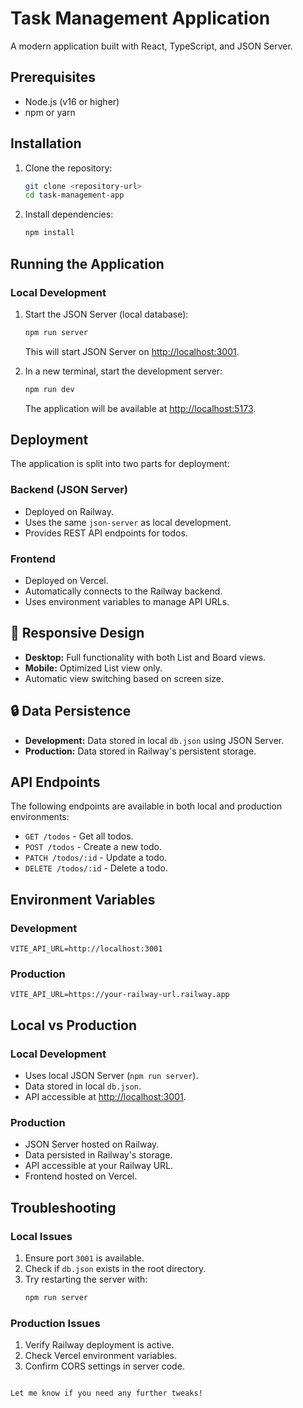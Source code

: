 
# Task Management Application

A modern application built with React, TypeScript, and JSON Server.

## Prerequisites

- Node.js (v16 or higher)
- npm or yarn

## Installation

1. Clone the repository:
   ```bash
   git clone <repository-url>
   cd task-management-app
   ```

2. Install dependencies:
   ```bash
   npm install
   ```

## Running the Application

### Local Development

1. Start the JSON Server (local database):
   ```bash
   npm run server
   ```
   This will start JSON Server on [http://localhost:3001](http://localhost:3001).

2. In a new terminal, start the development server:
   ```bash
   npm run dev
   ```
   The application will be available at [http://localhost:5173](http://localhost:5173).

## Deployment

The application is split into two parts for deployment:

### Backend (JSON Server)
- Deployed on Railway.
- Uses the same `json-server` as local development.
- Provides REST API endpoints for todos.

### Frontend
- Deployed on Vercel.
- Automatically connects to the Railway backend.
- Uses environment variables to manage API URLs.

## 📱 Responsive Design

- **Desktop:** Full functionality with both List and Board views.
- **Mobile:** Optimized List view only.
- Automatic view switching based on screen size.

## 🔒 Data Persistence

- **Development:** Data stored in local `db.json` using JSON Server.
- **Production:** Data stored in Railway's persistent storage.

## API Endpoints

The following endpoints are available in both local and production environments:

- `GET /todos` - Get all todos.
- `POST /todos` - Create a new todo.
- `PATCH /todos/:id` - Update a todo.
- `DELETE /todos/:id` - Delete a todo.

## Environment Variables

### Development
```env
VITE_API_URL=http://localhost:3001
```

### Production
```env
VITE_API_URL=https://your-railway-url.railway.app
```

## Local vs Production

### Local Development
- Uses local JSON Server (`npm run server`).
- Data stored in local `db.json`.
- API accessible at [http://localhost:3001](http://localhost:3001).

### Production
- JSON Server hosted on Railway.
- Data persisted in Railway's storage.
- API accessible at your Railway URL.
- Frontend hosted on Vercel.

## Troubleshooting

### Local Issues
1. Ensure port `3001` is available.
2. Check if `db.json` exists in the root directory.
3. Try restarting the server with:
   ```bash
   npm run server
   ```

### Production Issues
1. Verify Railway deployment is active.
2. Check Vercel environment variables.
3. Confirm CORS settings in server code.
``` 

Let me know if you need any further tweaks!
